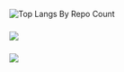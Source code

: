 ![Top Langs By Repo Count](https://github-readme-stats.vercel.app/api/top-langs/?username=Danny213123&layout=compact)

###
![](https://api.githubtrends.io/user/svg/Danny213123/langs?time_range=one_year&loc_metric=changed&theme=classic)

###
![](https://komarev.com/ghpvc/?username=Danny213123)
